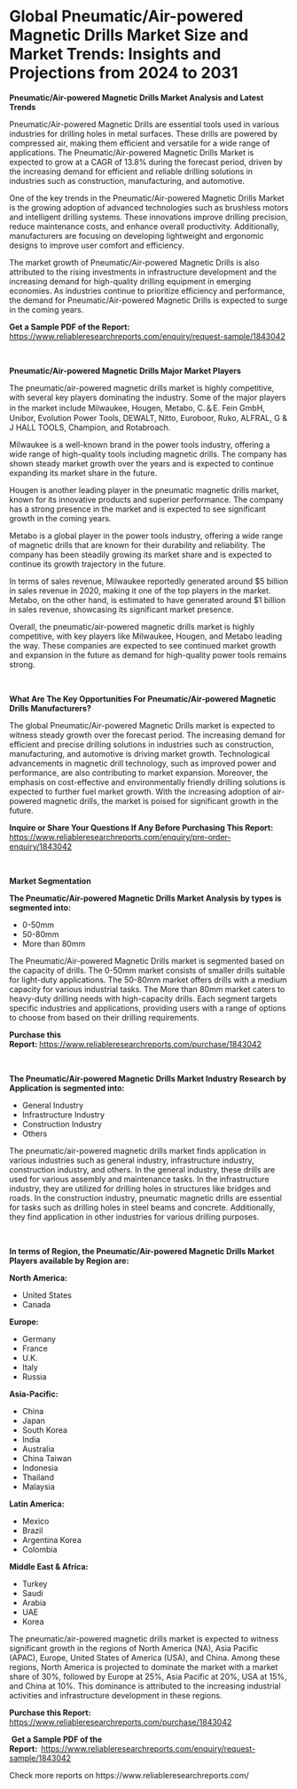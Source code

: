 <p><h1>Global Pneumatic/Air-powered Magnetic Drills Market Size and Market Trends: Insights and Projections from 2024 to 2031</h1></p><p><strong>Pneumatic/Air-powered Magnetic Drills Market Analysis and Latest Trends</strong></p>
<p><p>Pneumatic/Air-powered Magnetic Drills are essential tools used in various industries for drilling holes in metal surfaces. These drills are powered by compressed air, making them efficient and versatile for a wide range of applications. The Pneumatic/Air-powered Magnetic Drills Market is expected to grow at a CAGR of 13.8% during the forecast period, driven by the increasing demand for efficient and reliable drilling solutions in industries such as construction, manufacturing, and automotive.</p><p>One of the key trends in the Pneumatic/Air-powered Magnetic Drills Market is the growing adoption of advanced technologies such as brushless motors and intelligent drilling systems. These innovations improve drilling precision, reduce maintenance costs, and enhance overall productivity. Additionally, manufacturers are focusing on developing lightweight and ergonomic designs to improve user comfort and efficiency.</p><p>The market growth of Pneumatic/Air-powered Magnetic Drills is also attributed to the rising investments in infrastructure development and the increasing demand for high-quality drilling equipment in emerging economies. As industries continue to prioritize efficiency and performance, the demand for Pneumatic/Air-powered Magnetic Drills is expected to surge in the coming years.</p></p>
<p><strong>Get a Sample PDF of the Report:&nbsp;</strong> <a href="https://www.reliableresearchreports.com/enquiry/request-sample/1843042">https://www.reliableresearchreports.com/enquiry/request-sample/1843042</a></p>
<p>&nbsp;</p>
<p><strong>Pneumatic/Air-powered Magnetic Drills Major Market Players</strong></p>
<p><p>The pneumatic/air-powered magnetic drills market is highly competitive, with several key players dominating the industry. Some of the major players in the market include Milwaukee, Hougen, Metabo, C.＆E. Fein GmbH, Unibor, Evolution Power Tools, DEWALT, Nitto, Euroboor, Ruko, ALFRAL, G & J HALL TOOLS, Champion, and Rotabroach.</p><p>Milwaukee is a well-known brand in the power tools industry, offering a wide range of high-quality tools including magnetic drills. The company has shown steady market growth over the years and is expected to continue expanding its market share in the future.</p><p>Hougen is another leading player in the pneumatic magnetic drills market, known for its innovative products and superior performance. The company has a strong presence in the market and is expected to see significant growth in the coming years.</p><p>Metabo is a global player in the power tools industry, offering a wide range of magnetic drills that are known for their durability and reliability. The company has been steadily growing its market share and is expected to continue its growth trajectory in the future.</p><p>In terms of sales revenue, Milwaukee reportedly generated around $5 billion in sales revenue in 2020, making it one of the top players in the market. Metabo, on the other hand, is estimated to have generated around $1 billion in sales revenue, showcasing its significant market presence.</p><p>Overall, the pneumatic/air-powered magnetic drills market is highly competitive, with key players like Milwaukee, Hougen, and Metabo leading the way. These companies are expected to see continued market growth and expansion in the future as demand for high-quality power tools remains strong.</p></p>
<p>&nbsp;</p>
<p><strong>What Are The Key Opportunities For Pneumatic/Air-powered Magnetic Drills Manufacturers?</strong></p>
<p><p>The global Pneumatic/Air-powered Magnetic Drills market is expected to witness steady growth over the forecast period. The increasing demand for efficient and precise drilling solutions in industries such as construction, manufacturing, and automotive is driving market growth. Technological advancements in magnetic drill technology, such as improved power and performance, are also contributing to market expansion. Moreover, the emphasis on cost-effective and environmentally friendly drilling solutions is expected to further fuel market growth. With the increasing adoption of air-powered magnetic drills, the market is poised for significant growth in the future.</p></p>
<p><strong>Inquire or Share Your Questions If Any Before Purchasing This Report:</strong> <a href="https://www.reliableresearchreports.com/enquiry/pre-order-enquiry/1843042">https://www.reliableresearchreports.com/enquiry/pre-order-enquiry/1843042</a></p>
<p>&nbsp;</p>
<p><strong>Market Segmentation</strong></p>
<p><strong>The Pneumatic/Air-powered Magnetic Drills Market Analysis by types is segmented into:</strong></p>
<p><ul><li>0-50mm</li><li>50-80mm</li><li>More than 80mm</li></ul></p>
<p><p>The Pneumatic/Air-powered Magnetic Drills market is segmented based on the capacity of drills. The 0-50mm market consists of smaller drills suitable for light-duty applications. The 50-80mm market offers drills with a medium capacity for various industrial tasks. The More than 80mm market caters to heavy-duty drilling needs with high-capacity drills. Each segment targets specific industries and applications, providing users with a range of options to choose from based on their drilling requirements.</p></p>
<p><strong>Purchase this Report:&nbsp;</strong><a href="https://www.reliableresearchreports.com/purchase/1843042">https://www.reliableresearchreports.com/purchase/1843042</a></p>
<p>&nbsp;</p>
<p><strong>The Pneumatic/Air-powered Magnetic Drills Market Industry Research by Application is segmented into:</strong></p>
<p><ul><li>General Industry</li><li>Infrastructure Industry</li><li>Construction Industry</li><li>Others</li></ul></p>
<p><p>The pneumatic/air-powered magnetic drills market finds application in various industries such as general industry, infrastructure industry, construction industry, and others. In the general industry, these drills are used for various assembly and maintenance tasks. In the infrastructure industry, they are utilized for drilling holes in structures like bridges and roads. In the construction industry, pneumatic magnetic drills are essential for tasks such as drilling holes in steel beams and concrete. Additionally, they find application in other industries for various drilling purposes.</p></p>
<p>&nbsp;</p>
<p><strong>In terms of Region, the Pneumatic/Air-powered Magnetic Drills Market Players available by Region are:</strong></p>
<p>
    <p> <strong> North America: </strong>
        <ul>
            <li>United States</li>
            <li>Canada</li>
        </ul>
        </p> 
    <p> <strong> Europe: </strong>
        <ul>
            <li>Germany</li>
            <li>France</li>
            <li>U.K.</li>
            <li>Italy</li>
            <li>Russia</li>
        </ul>
        </p> 
    <p> <strong> Asia-Pacific: </strong>
        <ul>
            <li>China</li>
            <li>Japan</li>
            <li>South Korea</li>
            <li>India</li>
            <li>Australia</li>
            <li>China Taiwan</li>
            <li>Indonesia</li>
            <li>Thailand</li>
            <li>Malaysia</li>
        </ul>
        </p> 
    <p> <strong> Latin America: </strong>
        <ul>
            <li>Mexico</li>
            <li>Brazil</li>
            <li>Argentina Korea</li>
            <li>Colombia</li>
        </ul>
        </p> 
    <p> <strong> Middle East & Africa: </strong>
        <ul>
            <li>Turkey</li>
            <li>Saudi</li>
            <li>Arabia</li>
            <li>UAE</li>
            <li>Korea</li>
        </ul>
    </p>
    </p>
<p><p>The pneumatic/air-powered magnetic drills market is expected to witness significant growth in the regions of North America (NA), Asia Pacific (APAC), Europe, United States of America (USA), and China. Among these regions, North America is projected to dominate the market with a market share of 30%, followed by Europe at 25%, Asia Pacific at 20%, USA at 15%, and China at 10%. This dominance is attributed to the increasing industrial activities and infrastructure development in these regions.</p></p>
<p><strong>Purchase this Report: </strong><a href="https://www.reliableresearchreports.com/purchase/1843042">https://www.reliableresearchreports.com/purchase/1843042</a></p>
<p>&nbsp;<strong>Get a Sample PDF of the Report:&nbsp;&nbsp;</strong><a href="https://www.reliableresearchreports.com/enquiry/request-sample/1843042">https://www.reliableresearchreports.com/enquiry/request-sample/1843042</a></p>
<p><strong></strong></p>
<p>Check more reports on https://www.reliableresearchreports.com/</p>